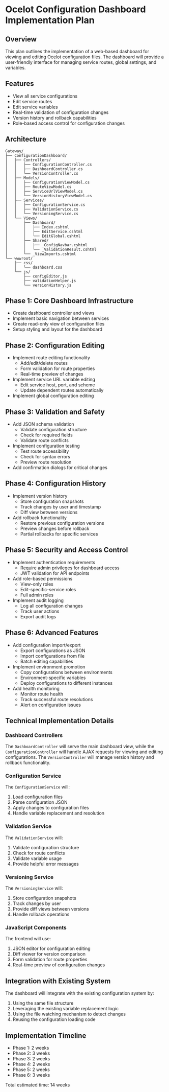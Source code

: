 # Ocelot Configuration Dashboard Implementation Plan

## Overview
This plan outlines the implementation of a web-based dashboard for viewing and editing Ocelot configuration files. The dashboard will provide a user-friendly interface for managing service routes, global settings, and variables.

## Features
- View all service configurations
- Edit service routes
- Edit service variables
- Real-time validation of configuration changes
- Version history and rollback capabilities
- Role-based access control for configuration changes

## Architecture
```
Gateway/
├── ConfigurationDashboard/
│   ├── Controllers/
│   │   ├── ConfigurationController.cs
│   │   ├── DashboardController.cs
│   │   └── VersionController.cs
│   ├── Models/
│   │   ├── ConfigurationViewModel.cs
│   │   ├── RouteViewModel.cs
│   │   ├── ServiceUrlViewModel.cs
│   │   └── VersionHistoryViewModel.cs
│   ├── Services/
│   │   ├── ConfigurationService.cs
│   │   ├── ValidationService.cs
│   │   └── VersioningService.cs
│   └── Views/
│       ├── Dashboard/
│       │   ├── Index.cshtml
│       │   ├── EditService.cshtml
│       │   └── EditGlobal.cshtml
│       ├── Shared/
│       │   ├── _ConfigNavbar.cshtml
│       │   └── _ValidationResult.cshtml
│       └── _ViewImports.cshtml
└── wwwroot/
    ├── css/
    │   └── dashboard.css
    └── js/
        ├── configEditor.js
        ├── validationHelper.js
        └── versionHistory.js
```

## Phase 1: Core Dashboard Infrastructure
- Create dashboard controller and views
- Implement basic navigation between services
- Create read-only view of configuration files
- Setup styling and layout for the dashboard

## Phase 2: Configuration Editing
- Implement route editing functionality
  - Add/edit/delete routes
  - Form validation for route properties
  - Real-time preview of changes
- Implement service URL variable editing
  - Edit service host, port, and scheme
  - Update dependent routes automatically
- Implement global configuration editing

## Phase 3: Validation and Safety
- Add JSON schema validation
  - Validate configuration structure
  - Check for required fields
  - Validate route conflicts
- Implement configuration testing
  - Test route accessibility
  - Check for syntax errors
  - Preview route resolution
- Add confirmation dialogs for critical changes

## Phase 4: Configuration History
- Implement version history
  - Store configuration snapshots
  - Track changes by user and timestamp
  - Diff view between versions
- Add rollback functionality
  - Restore previous configuration versions
  - Preview changes before rollback
  - Partial rollbacks for specific services

## Phase 5: Security and Access Control
- Implement authentication requirements
  - Require admin privileges for dashboard access
  - JWT validation for API endpoints
- Add role-based permissions
  - View-only roles
  - Edit-specific-service roles
  - Full admin roles
- Implement audit logging
  - Log all configuration changes
  - Track user actions
  - Export audit logs

## Phase 6: Advanced Features
- Add configuration import/export
  - Export configurations as JSON
  - Import configurations from file
  - Batch editing capabilities
- Implement environment promotion
  - Copy configurations between environments
  - Environment-specific variables
  - Deploy configurations to different instances
- Add health monitoring
  - Monitor route health
  - Track successful route resolutions
  - Alert on configuration issues

## Technical Implementation Details

### Dashboard Controllers
The `DashboardController` will serve the main dashboard view, while the `ConfigurationController` will handle AJAX requests for viewing and editing configurations. The `VersionController` will manage version history and rollback functionality.

### Configuration Service
The `ConfigurationService` will:
1. Load configuration files
2. Parse configuration JSON
3. Apply changes to configuration files
4. Handle variable replacement and resolution

### Validation Service
The `ValidationService` will:
1. Validate configuration structure
2. Check for route conflicts
3. Validate variable usage
4. Provide helpful error messages

### Versioning Service
The `VersioningService` will:
1. Store configuration snapshots
2. Track changes by user
3. Provide diff views between versions
4. Handle rollback operations

### JavaScript Components
The frontend will use:
1. JSON editor for configuration editing
2. Diff viewer for version comparison
3. Form validation for route properties
4. Real-time preview of configuration changes

## Integration with Existing System
The dashboard will integrate with the existing configuration system by:
1. Using the same file structure
2. Leveraging the existing variable replacement logic
3. Using the file watching mechanism to detect changes
4. Reusing the configuration loading code

## Implementation Timeline
- Phase 1: 2 weeks
- Phase 2: 3 weeks
- Phase 3: 2 weeks
- Phase 4: 2 weeks
- Phase 5: 2 weeks
- Phase 6: 3 weeks

Total estimated time: 14 weeks 